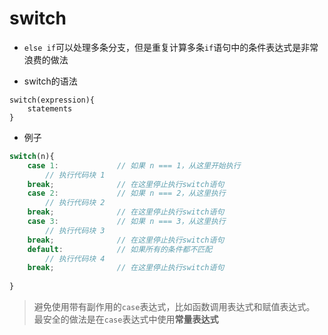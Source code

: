 switch
===

- `else if`可以处理多条分支，但是重复计算多条`if`语句中的条件表达式是非常浪费的做法

- switch的语法

```hash
switch(expression){
    statements
}
```

- 例子

```javascript
switch(n){
    case 1:             // 如果 n === 1，从这里开始执行
        // 执行代码块 1
    break;              // 在这里停止执行switch语句
    case 2:             // 如果 n === 2，从这里执行
        // 执行代码块 2
    break;              // 在这里停止执行switch语句
    case 3:             // 如果 n === 3，从这里执行
        // 执行代码块 3
    break;              // 在这里停止执行switch语句
    default:            // 如果所有的条件都不匹配
        // 执行代码块 4
    break;              // 在这里停止执行switch语句
        
}
```

> 避免使用带有副作用的`case`表达式，比如函数调用表达式和赋值表达式。 最安全的做法是在`case`表达式中使用**常量表达式**